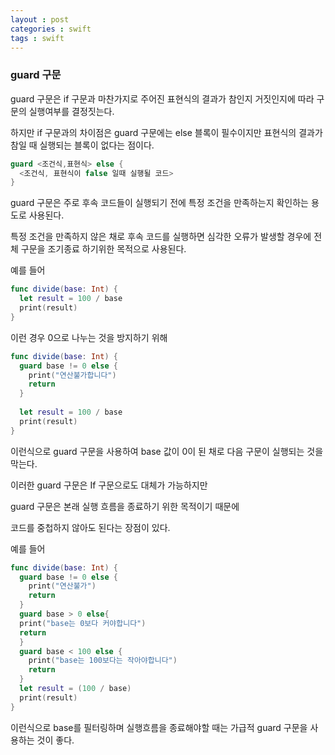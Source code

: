 ```yaml
---
layout : post 
categories : swift
tags : swift 
---
```


### guard 구문

 guard 구문은 if 구문과 마찬가지로 주어진 표현식의 결과가 참인지 거짓인지에 따라 구문의 실행여부를 결정짓는다. 

하지만 if 구문과의 차이점은 guard 구문에는 else 블록이 필수이지만 표현식의 결과가 참일 때 실행되는 블록이 없다는 점이다. 



```swift
guard <조건식,표현식> else {
  <조건식, 표현식이 false 일때 실행될 코드>
}
```



guard 구문은 주로 후속 코드들이 실행되기 전에 특정 조건을 만족하는지 확인하는 용도로 사용된다. 



특정 조건을 만족하지 않은 채로 후속 코드를 실행하면 심각한 오류가 발생할 경우에 전체 구문을 조기종료 하기위한 목적으로 사용된다. 



예를 들어 

```swift
func divide(base: Int) {
  let result = 100 / base 
  print(result)
}
```

이런 경우 0으로 나누는 것을 방지하기 위해 



```swift
func divide(base: Int) {
  guard base != 0 else {
    print("연산불가합니다")
    return
  }
  
  let result = 100 / base 
  print(result)
}
```

이런식으로 guard 구문을 사용하여 base 값이 0이 된 채로 다음 구문이 실행되는 것을 막는다. 



이러한 guard 구문은 If 구문으로도 대체가 가능하지만 

guard 구문은 본래 실행 흐름을 종료하기 위한 목적이기 때문에 

코드를 중첩하지 않아도 된다는 장점이 있다. 



예를 들어 

```swift
func divide(base: Int) {
  guard base != 0 else {
    print("연산불가")
    return
  }
  guard base > 0 else{ 
  print("base는 0보다 커야합니다")
  return
  }
  guard base < 100 else {
    print("base는 100보다는 작아야합니다")
    return 
  }
  let result = (100 / base)
  print(result)
}
```

이런식으로 base를 필터링하며 실행흐름을 종료해야할 때는 가급적 guard 구문을 사용하는 것이 좋다. 